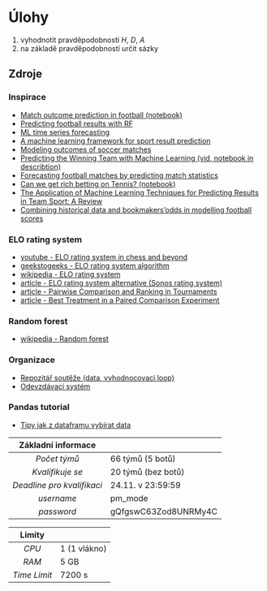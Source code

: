 # Úlohy
1) vyhodnotit pravděpodobnosti _H_, _D_, _A_
2) na základě pravděpodobností určit sázky

## Zdroje
### Inspirace
- [Match outcome prediction in football (notebook)](https://www.kaggle.com/airback/match-outcome-prediction-in-football/notebook)
- [Predicting football results with RF](https://medium.com/@nicholasutikal/predict-football-results-with-random-forest-c3e6f6e2ee58)
- [ML time series forecasting](https://towardsdatascience.com/ml-time-series-forecasting-the-right-way-cbf3678845ff)
- [A machine learning framework for sport result prediction](https://www.sciencedirect.com/science/article/pii/S2210832717301485)
- [Modeling outcomes of soccer matches](https://www.researchgate.net/publication/326754551_Modeling_outcomes_of_soccer_matches)
- [Predicting the Winning Team with Machine Learning (vid, notebook in describtion)](https://youtu.be/6tQhoUuQrOw)
- [Forecasting football matches by predicting match statistics](https://bit.ly/3oQKWp0)
- [Can we get rich betting on Tennis? (notebook)](https://www.kaggle.com/drgilermo/betting-on-tennis-matches)
- [The Application of Machine Learning Techniques for Predicting Results in Team Sport: A Review](https://bit.ly/3kduhIW)
- [Combining historical data and bookmakers’odds in modelling football scores](https://arxiv.org/pdf/1802.08848.pdf)

### ELO rating system
- [youtube - ELO rating system in chess and beyond](https://www.youtube.com/watch?v=AsYfbmp0To0)
- [geekstogeeks - ELO rating system algorithm](https://www.geeksforgeeks.org/elo-rating-algorithm/)
- [wikipedia - ELO rating system](https://en.wikipedia.org/wiki/Elo_rating_system)
- [article - ELO rating system alternative (Sonos rating system)](https://en.chessbase.com/post/the-sonas-rating-formula-better-than-elo)
- [article - Pairwise Comparison and Ranking in Tournaments](./Sources/.Files/pairwise_comparison_and_ranking_in_tournaments.pdf)
- [article - Best Treatment in a Paired Comparison Experiment](./Sources/.Files/best_treatment_in_a_paired_comparison_experiment.pdf)

### Random forest
- [wikipedia - Random forest](https://en.wikipedia.org/wiki/Random_forest)

### Organizace
- [Repozitář soutěže (data, vyhodnocovací loop)](https://github.com/IDA-CTU/hackathon/)
- [Odevzdávací systém](http://hyperion.felk.cvut.cz:8081/)

### Pandas tutorial
- [Tipy jak z dataframu vybírat data](https://towardsdatascience.com/an-ultimate-guide-to-time-series-analysis-in-pandas-76a0433621f3)

| __Základní informace__ | |
|:--------------:|------------------|
| _Počet týmů_ | 66 týmů (5 botů) |
| _Kvalifikuje se_ |  20 týmů (bez botů) |
| _Deadline pro kvalifikaci_ |  24.11. v 23:59:59 |
| _username_ | pm_mode |
| _password_ | gQfgswC63Zod8UNRMy4C |

| __Limity__ | |
|:----------:|---|
| _CPU_ | 1 (1 vlákno) |
| _RAM_ | 5 GB |
| _Time Limit_ | 7200 s |
